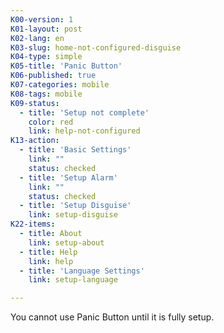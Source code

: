 ```yaml
---
K00-version: 1
K01-layout: post
K02-lang: en
K03-slug: home-not-configured-disguise
K04-type: simple
K05-title: 'Panic Button'
K06-published: true
K07-categories: mobile
K08-tags: mobile
K09-status:
  - title: 'Setup not complete'
    color: red
    link: help-not-configured
K13-action:
  - title: 'Basic Settings'
    link: ""
    status: checked
  - title: 'Setup Alarm'
    link: ""
    status: checked
  - title: 'Setup Disguise'
    link: setup-disguise
K22-items:
  - title: About
    link: setup-about
  - title: Help
    link: help
  - title: 'Language Settings'
    link: setup-language

---
```


You cannot use Panic Button until it is fully setup.